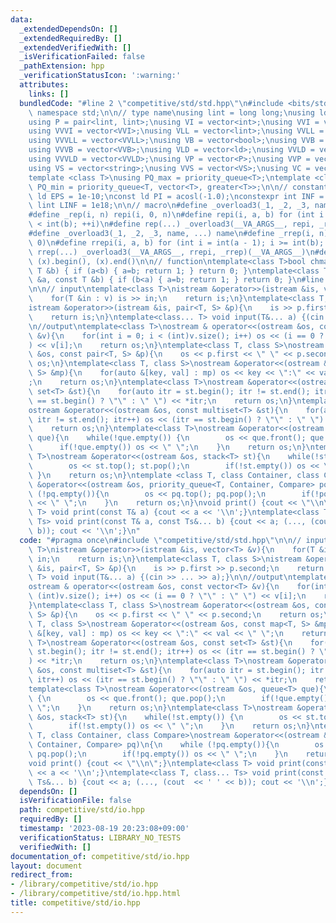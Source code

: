 ```yaml
---
data:
  _extendedDependsOn: []
  _extendedRequiredBy: []
  _extendedVerifiedWith: []
  _isVerificationFailed: false
  _pathExtension: hpp
  _verificationStatusIcon: ':warning:'
  attributes:
    links: []
  bundledCode: "#line 2 \"competitive/std/std.hpp\"\n#include <bits/stdc++.h>\nusing\
    \ namespace std;\n\n// type name\nusing lint = long long;\nusing ld = long double;\n\
    using P = pair<lint, lint>;\nusing VI = vector<int>;\nusing VVI = vector<VI>;\n\
    using VVVI = vector<VVI>;\nusing VLL = vector<lint>;\nusing VVLL = vector<VLL>;\n\
    using VVVLL = vector<VVLL>;\nusing VB = vector<bool>;\nusing VVB = vector<VB>;\n\
    using VVVB = vector<VVB>;\nusing VLD = vector<ld>;\nusing VVLD = vector<VLD>;\n\
    using VVVLD = vector<VVLD>;\nusing VP = vector<P>;\nusing VVP = vector<VP>;\n\
    using VS = vector<string>;\nusing VVS = vector<VS>;\nusing VC = vector<char>;\n\
    template <class T>\nusing PQ_max = priority_queue<T>;\ntemplate <class T>\nusing\
    \ PQ_min = priority_queue<T, vector<T>, greater<T>>;\n\n// constant\nconstexpr\
    \ ld EPS = 1e-10;\nconst ld PI = acosl(-1.0);\nconstexpr int INF = 1e9;\nconstexpr\
    \ lint LINF = 1e18;\n\n// macro\n#define _overload3(_1, _2, _3, name, ...) name\n\
    #define _rep(i, n) repi(i, 0, n)\n#define repi(i, a, b) for (int i = int(a); i\
    \ < int(b); ++i)\n#define rep(...) _overload3(__VA_ARGS__, repi, _rep, )(__VA_ARGS__)\n\
    #define _overload3(_1, _2, _3, name, ...) name\n#define _rrep(i, n) rrepi(i, n,\
    \ 0)\n#define rrepi(i, a, b) for (int i = int(a - 1); i >= int(b); --i)\n#define\
    \ rrep(...) _overload3(__VA_ARGS__, rrepi, _rrep)(__VA_ARGS__)\n#define all(x)\
    \ (x).begin(), (x).end()\n\n// function\ntemplate<class T>bool chmax(T &a, const\
    \ T &b) { if (a<b) { a=b; return 1; } return 0; }\ntemplate<class T>bool chmin(T\
    \ &a, const T &b) { if (b<a) { a=b; return 1; } return 0; }\n#line 3 \"competitive/std/io.hpp\"\
    \n\n// input\ntemplate<class T>\nistream &operator>>(istream &is, vector<T> &v){\n\
    \    for(T &in : v) is >> in;\n    return is;\n}\ntemplate<class T, class S>\n\
    istream &operator>>(istream &is, pair<T, S> &p){\n    is >> p.first >> p.second;\n\
    \    return is;\n}\ntemplate<class... T> void input(T&... a) {(cin >> ... >> a);}\n\
    \n//output\ntemplate<class T>\nostream & operator<<(ostream &os, const vector<T>\
    \ &v){\n    for(int i = 0; i < (int)v.size(); i++) os << (i == 0 ? \"\" : \" \"\
    ) << v[i];\n    return os;\n}\ntemplate<class T, class S>\nostream &operator<<(ostream\
    \ &os, const pair<T, S> &p){\n    os << p.first << \" \" << p.second;\n    return\
    \ os;\n}\ntemplate<class T, class S>\nostream &operator<<(ostream &os, const map<T,\
    \ S> &mp){\n    for(auto &[key, val] : mp) os << key << \":\" << val << \" \"\
    ;\n    return os;\n}\ntemplate<class T>\nostream &operator<<(ostream &os, const\
    \ set<T> &st){\n    for(auto itr = st.begin(); itr != st.end(); itr++) os << (itr\
    \ == st.begin() ? \"\" : \" \") << *itr;\n    return os;\n}\ntemplate<class T>\n\
    ostream &operator<<(ostream &os, const multiset<T> &st){\n    for(auto itr = st.begin();\
    \ itr != st.end(); itr++) os << (itr == st.begin() ? \"\" : \" \") << *itr;\n\
    \    return os;\n}\ntemplate<class T>\nostream &operator<<(ostream &os, queue<T>\
    \ que){\n    while(!que.empty()) {\n        os << que.front(); que.pop();\n  \
    \      if(!que.empty()) os << \" \";\n    }\n    return os;\n}\ntemplate<class\
    \ T>\nostream &operator<<(ostream &os, stack<T> st){\n    while(!st.empty()) {\n\
    \        os << st.top(); st.pop();\n        if(!st.empty()) os << \" \";\n   \
    \ }\n    return os;\n}\ntemplate <class T, class Container, class Compare>\nostream\
    \ &operator<<(ostream &os, priority_queue<T, Container, Compare> pq)\n{\n    while\
    \ (!pq.empty()){\n        os << pq.top(); pq.pop();\n        if(!pq.empty()) os\
    \ << \" \";\n    }\n    return os;\n}\nvoid print() {cout << \"\\n\";}\ntemplate<class\
    \ T> void print(const T& a) {cout << a << '\\n';}\ntemplate<class T, class...\
    \ Ts> void print(const T& a, const Ts&... b) {cout << a; (..., (cout  << ' ' <<\
    \ b)); cout << '\\n';}\n"
  code: "#pragma once\n#include \"competitive/std/std.hpp\"\n\n// input\ntemplate<class\
    \ T>\nistream &operator>>(istream &is, vector<T> &v){\n    for(T &in : v) is >>\
    \ in;\n    return is;\n}\ntemplate<class T, class S>\nistream &operator>>(istream\
    \ &is, pair<T, S> &p){\n    is >> p.first >> p.second;\n    return is;\n}\ntemplate<class...\
    \ T> void input(T&... a) {(cin >> ... >> a);}\n\n//output\ntemplate<class T>\n\
    ostream & operator<<(ostream &os, const vector<T> &v){\n    for(int i = 0; i <\
    \ (int)v.size(); i++) os << (i == 0 ? \"\" : \" \") << v[i];\n    return os;\n\
    }\ntemplate<class T, class S>\nostream &operator<<(ostream &os, const pair<T,\
    \ S> &p){\n    os << p.first << \" \" << p.second;\n    return os;\n}\ntemplate<class\
    \ T, class S>\nostream &operator<<(ostream &os, const map<T, S> &mp){\n    for(auto\
    \ &[key, val] : mp) os << key << \":\" << val << \" \";\n    return os;\n}\ntemplate<class\
    \ T>\nostream &operator<<(ostream &os, const set<T> &st){\n    for(auto itr =\
    \ st.begin(); itr != st.end(); itr++) os << (itr == st.begin() ? \"\" : \" \"\
    ) << *itr;\n    return os;\n}\ntemplate<class T>\nostream &operator<<(ostream\
    \ &os, const multiset<T> &st){\n    for(auto itr = st.begin(); itr != st.end();\
    \ itr++) os << (itr == st.begin() ? \"\" : \" \") << *itr;\n    return os;\n}\n\
    template<class T>\nostream &operator<<(ostream &os, queue<T> que){\n    while(!que.empty())\
    \ {\n        os << que.front(); que.pop();\n        if(!que.empty()) os << \"\
    \ \";\n    }\n    return os;\n}\ntemplate<class T>\nostream &operator<<(ostream\
    \ &os, stack<T> st){\n    while(!st.empty()) {\n        os << st.top(); st.pop();\n\
    \        if(!st.empty()) os << \" \";\n    }\n    return os;\n}\ntemplate <class\
    \ T, class Container, class Compare>\nostream &operator<<(ostream &os, priority_queue<T,\
    \ Container, Compare> pq)\n{\n    while (!pq.empty()){\n        os << pq.top();\
    \ pq.pop();\n        if(!pq.empty()) os << \" \";\n    }\n    return os;\n}\n\
    void print() {cout << \"\\n\";}\ntemplate<class T> void print(const T& a) {cout\
    \ << a << '\\n';}\ntemplate<class T, class... Ts> void print(const T& a, const\
    \ Ts&... b) {cout << a; (..., (cout  << ' ' << b)); cout << '\\n';}"
  dependsOn: []
  isVerificationFile: false
  path: competitive/std/io.hpp
  requiredBy: []
  timestamp: '2023-08-19 20:23:08+09:00'
  verificationStatus: LIBRARY_NO_TESTS
  verifiedWith: []
documentation_of: competitive/std/io.hpp
layout: document
redirect_from:
- /library/competitive/std/io.hpp
- /library/competitive/std/io.hpp.html
title: competitive/std/io.hpp
---
```

